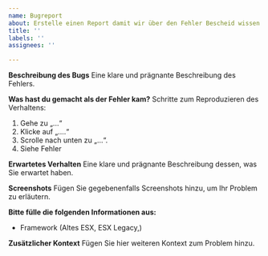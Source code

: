 ```yaml
---
name: Bugreport
about: Erstelle einen Report damit wir über den Fehler Bescheid wissen
title: ''
labels: ''
assignees: ''

---
```


**Beschreibung des Bugs**
Eine klare und prägnante Beschreibung des Fehlers.

**Was hast du gemacht als der Fehler kam?**
Schritte zum Reproduzieren des Verhaltens:
1. Gehe zu „...“
2. Klicke auf „....“
3. Scrolle nach unten zu „...“.
4. Siehe Fehler

**Erwartetes Verhalten**
Eine klare und prägnante Beschreibung dessen, was Sie erwartet haben.

**Screenshots**
Fügen Sie gegebenenfalls Screenshots hinzu, um Ihr Problem zu erläutern.

**Bitte fülle die folgenden Informationen aus:**
 - Framework (Altes ESX, ESX Legacy,)

**Zusätzlicher Kontext**
Fügen Sie hier weiteren Kontext zum Problem hinzu.
